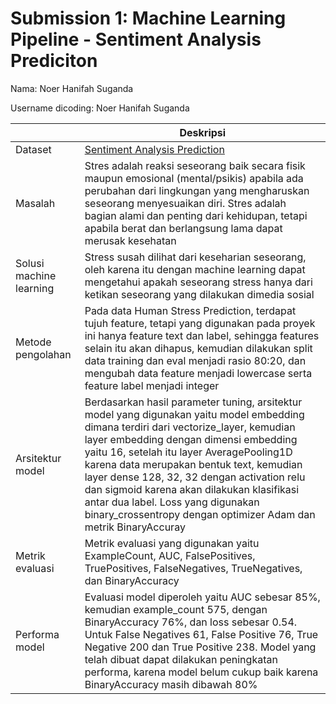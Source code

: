 # Submission 1: Machine Learning Pipeline - Sentiment Analysis Prediciton

Nama: Noer Hanifah Suganda

Username dicoding: Noer Hanifah Suganda


|                         | Deskripsi                                                                                                                                                                                                                                                                                                                                                                                                                                                                       |
| ----------------------- | ------------------------------------------------------------------------------------------------------------------------------------------------------------------------------------------------------------------------------------------------------------------------------------------------------------------------------------------------------------------------------------------------------------------------------------------------------------------------------- |
| Dataset                 | [Sentiment Analysis Prediction](https://github.com/rizalespe/Dataset-Sentimen-Analisis-Bahasa-Indonesia/blob/master/dataset_komentar_instagram_cyberbullying.csv)                                                                                                                                                                                                                                                                                                                                                                                    |
| Masalah                 | Stres adalah reaksi seseorang baik secara fisik maupun emosional (mental/psikis) apabila ada perubahan dari lingkungan yang mengharuskan seseorang menyesuaikan diri. Stres adalah bagian alami dan penting dari kehidupan, tetapi apabila berat dan berlangsung lama dapat merusak kesehatan                                                                                                                                                                                   |
| Solusi machine learning | Stress susah dilihat dari keseharian seseorang, oleh karena itu dengan machine learning dapat mengetahui apakah seseorang stress hanya dari ketikan seseorang yang dilakukan dimedia sosial                                                                                                                                                                                                                                                                                     |
| Metode pengolahan       | Pada data Human Stress Prediction, terdapat tujuh feature, tetapi yang digunakan pada proyek ini hanya feature text dan label, sehingga features selain itu akan dihapus, kemudian dilakukan split data training dan eval menjadi rasio 80:20, dan mengubah data feature menjadi lowercase serta feature label menjadi integer                                                                                                                                                  |
| Arsitektur model        | Berdasarkan hasil parameter tuning, arsitektur model yang digunakan yaitu model embedding dimana terdiri dari vectorize_layer, kemudian layer embedding dengan dimensi embedding yaitu 16, setelah itu layer AveragePooling1D karena data merupakan bentuk text, kemudian layer dense 128, 32, 32 dengan activation relu dan sigmoid karena akan dilakukan klasifikasi antar dua label. Loss yang digunakan binary_crossentropy dengan optimizer Adam dan metrik BinaryAccuray |
| Metrik evaluasi         | Metrik evaluasi yang digunakan yaitu ExampleCount, AUC, FalsePositives, TruePositives, FalseNegatives, TrueNegatives, dan BinaryAccuracy                                                                                                                                                                                                                                                                                                                                        |
| Performa model          | Evaluasi model diperoleh yaitu AUC sebesar 85%, kemudian example_count 575, dengan BinaryAccuracy 76%, dan loss sebesar 0.54. Untuk False Negatives 61, False Positive 76, True Negative 200 dan True Positive 238. Model yang telah dibuat dapat dilakukan peningkatan performa, karena model belum cukup baik karena BinaryAccuracy masih dibawah 80%                                                                                                                        |
